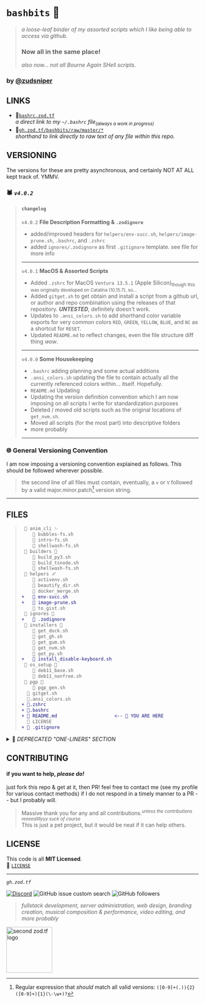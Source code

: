 # `bashbits` 🧰 
> _a loose-leaf binder of my assorted scripts which I like being able to access via github._
> ### Now all in the same place!
> _also now... not all Bourne Again SHell scripts._
> 
### by [@zudsniper](https://github.com/zudsniper)  

## LINKS 
- 🔗[`bashrc.zod.tf`](https://bashrc.zod.tf/)  
_a direct link to my `~/.bashrc` file<sub>(always a work in progress)</sub>_
- 🔗[`gh.zod.tf/bashbits/raw/master/*`](https://gh.zod.tf/bashbits/raw/master/.bashrc)  
_shorthand to link directly to raw text of any file within this repo._

## VERSIONING  
The versions for these are pretty asynchronous, and certainly NOT AT ALL kept track of. YMMV.  
### 🕷️ _`v4.0.2`_  

> #### `changelog`
> 
> `v4.0.2` **File Description Formatting & `.zodignore`**
> - added/improved headers for `helpers/env-succ.sh`, `helpers/image-prune.sh`, `.bashrc`, and `.zshrc`
> - added `ignores/.zodignore` as first `.gitignore` template. see file for more info
> 
> ---  
> `v4.0.1` **MacOS & Assorted Scripts**
> - Added `.zshrc` for MacOS `Ventura 13.5.1` (Apple Silicon)<sub>though this was originally developed on Catalina (10.15.7), so...</sub>
> - Added `gitget.sh` to get obtain and install a script from a github url, or author and repo combination using the releases of that repository. ***UNTESTED***, definitely doesn't work.
> - Updates to `.ansi_colors.sh` to add shorthand color variable exports for very common colors `RED`, `GREEN`, `YELLOW`, `BLUE`, and `NC` as a shortcut for `RESET`. 
> - Updated `README.md` to reflect changes, even the file structure diff thing _wow_.
> 
> ---
> `v4.0.0` **Some Housekeeping**
> - `.bashrc` adding planning and some actual additions
> - `.ansi_colors.sh` updating the file to contain actually all the currently referenced colors within... itself. Hopefully.
> - `README.md` Updating
> - Updating the version definition convention which I am now imposing on all scripts I write for standardization purposes
> - Deleted / moved old scripts such as the original locations of `get_nvm.sh`.
> - Moved all scripts (for the most part) into descriptive folders
> - more probably
> ---

 ### 🌐 General Versioning Convention 
I am now imposing a versioning convention explained as follows. This should be followed wherever possible.   
  
> the second line of all files must contain, eventually, a `v` or `V` followed by a valid major.minor.patch[^1] version string.  

--- 

## FILES

> ```diff
>  📁 anim_cli ✨  
>     📄 bubbles-fs.sh   
>     📄 intro-fs.sh  
>     📄 shellwash-fs.sh   
>  📁 builders 🔧  
>     📄 build_py3.sh   
>     📄 build_tsnode.sh  
>     📄 shellwash-fs.sh  
>  📁 helpers 🩹  
>     📄 activenv.sh   
>     📄 beautify_dir.sh  
>     📄 docker_merge.sh 
> +   📄 env-succ.sh
> +   📄 image-prune.sh    
>     📄 to_gist.sh 
>  📁 ignores 🚫
> +   📄 .zodignore 
>  📁 installers 💉  
>     📄 get_dock.sh   
>     📄 get_gh.sh  
>     📄 get_gum.sh   
>     📄 get_nvm.sh  
>     📄 get_py.sh
> +   📄 install_disable-keyboard.sh  
>  📁 os_setup 🧫  
>     📄 deb11_base.sh  
>     📄 deb11_nonfree.sh  
>  📁 pgp 🧫  
>     📄 pgp_gen.sh
>   🧲 gitget.sh
>   🎨.ansi_colors.sh
> + 🧫.zshrc  
> + 🧬.bashrc
> + 💭 README.md                     <-- 📍 YOU ARE HERE  
>   📄 LICENSE    
> + 💾 .gitignore
> ```

<details><summary>🦺 <i>DEPRECATED "ONE-LINERS" SECTION</i></summary>

## ONE-LINERS  
<sup>🟨⬛️<i> this section will be removed or refactored in the next minor version!</i> 🟨⬛️</sup>  

_Here are single-line, single-execution, daisychains of_ `bash` _to accomplish something or other._   

<br />  

Install `deb11_base.sh` on a clean install of debian 11.  
> ❗❗ **MUST BE RUN AS ROOT** ❗❗  
  
```sh
curl -sL https://raw.githubusercontent.com/zudsniper/bashbits/master/deb11_base.sh -o ~/build.sh; chmod ugo+X ~/build.sh; ./build.sh -r me -pw password -k "ssh-rsa xx"; source ~/.bashrc; settitle "$(hostname -f)";
```

</details>

## CONTRIBUTING  
<h4><b>if you want to help, <i>please do!</i></b></h4>  
just fork this repo & get at it, then PR!  
feel free to contact me (see my profile for various contact methods) if I do not respond in a timely manner to a PR -- but I probably will.   

> Massive thank you for any and all contributions.<sup><i>unless the contributions reeeeallllyyy suck of course</i></sup>  
This is just a pet project, but it would be neat if it can help others.    

## LICENSE
This code is all **MIT Licensed**.  
📄 [`LICENSE`](/LICENSE)  

<hr>

<i><code>gh.zod.tf</code></i> 

[![Discord](https://img.shields.io/discord/974855479975100487?label=tf2%20discord)](https://discord.zod.tf)  ![GitHub issue custom search](https://img.shields.io/github/issues-search?color=E771F0&label=issues&query=involves%3Azudsniper)  ![GitHub followers](https://img.shields.io/github/followers/zudsniper?style=social)  

> _fullstack development, server administration, web design, branding creation, musical composition & performance, video editing, and more probably_   

<a href="https://zod.tf/"><img src="https://github.com/zudsniper/bashbits/assets/16076573/1f6a7bc0-daa9-401b-be05-693bf6357845" alt="second zod.tf logo" width="120px" style="max-width: 100%;"></a>


[^1]: Regular expression that _should_ match all valid versions: `([0-9]+(.)){2}([0-9]+){1}(\-\w+)?`
